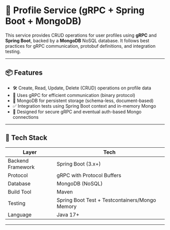 # 🧬 Profile Service (gRPC + Spring Boot + MongoDB)

This service provides CRUD operations for user profiles using **gRPC** and **Spring Boot**, backed by a **MongoDB** NoSQL database. It follows best practices for gRPC communication, protobuf definitions, and integration testing.

---

## 📦 Features

- 🛠️ Create, Read, Update, Delete (CRUD) operations on profile data
- 📡 Uses gRPC for efficient communication (binary protocol)
- 📁 MongoDB for persistent storage (schema-less, document-based)
- ✅ Integration tests using Spring Boot context and in-memory Mongo
- 🔐 Designed for secure gRPC and eventual auth-based Mongo connections

---

## 🧱 Tech Stack

| Layer            | Tech                         |
|------------------|------------------------------|
| Backend Framework | Spring Boot (3.x+)           |
| Protocol          | gRPC with Protocol Buffers   |
| Database          | MongoDB (NoSQL)              |
| Build Tool        | Maven                        |
| Testing           | Spring Boot Test + Testcontainers/Mongo Memory |
| Language          | Java 17+                     |

---
